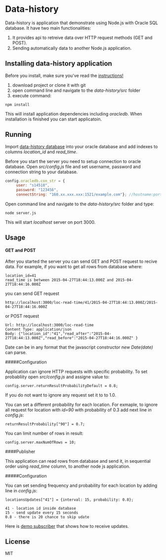 # Data-history

Data-history is application that demonstrate using Node.js with Oracle SQL database. 
It have two main functionalities:
  1. It provides api to retreive data over HTTP request methods (GET and POST).
  2. Sending automatically data to another Node.js application. 

## Installing data-history application
Before you install, make sure you've read the [instructions!](INSTALLATION.md) 
  1. download project or clone it with git
  2. open command line and navigate to the *data-history/src* folder
  3. execute command:
```
npm install
```
This will install application dependencies including *oracledb*. When installation is finished you can start applicatoin.

## Running

Import [data-history database](assets/database.sql) into your oracle database and add indexes to columns *location_id* and *read_time*.

Before you start the server you need to setup connection to oracle database. Open *src/config.js* file and set username, password and connection string to your database.
```javascript
config.oracledb.con_str = {  
     user: "s14518",  
     password: "123456",  
     connectString: "160.xx.xxx.xxx:1521/example.com"}; //hostname:port/service_name
```

Open command line and navigate to the *data-history/src* folder and type:
```
node server.js
```
This will start *localhost* server on port 3000. 

## Usage

#### GET and POST
After you started the server you can send GET and POST request to recive data.
For example, if you want to get all rows from database where:
```
location_id=41
read_time is between 2015-04-27T18:44:13.000Z and 2015-04-27T18:44:16.000Z
```
you can send GET request 
```
http://localhost:3000/loc-read-time/41/2015-04-27T18:44:13.000Z/2015-04-27T18:44:16.000Z
```
  or POST request
```
Url: http://localhost:3000/loc-read-time
Content Type: application/json
Body: {"location_id":"41","read_after":"2015-04-27T18:44:13.000Z","read_before":"2015-04-27T18:44:16.000Z" }
```
Date can be in any format that the javascript constructor *new Date(date)* can parse.

#####Configuration

Application can ignore HTTP requests with specific probability. To set probabliity open *src/config.js* and assigne value to: 
```
config.server.returnResultProbabilityDefault = 0.8;
```
If you do not want to ignore any request set it to to 1.0.
 
You can set a different probability for each location. For exmaple, to ignore all request for location with *id=90* with probability of 0.3 add next line in *config.js*:
```
returnResultProbability["90"] = 0.7;
```
You can limit number of rows in result:
```
config.server.maxNumOfRows = 10; 
```
####Publisher

This application can read rows from database and send it, in sequential order using *read_time* column, to another node js application.

#####Configuration

You can set sending frequency and probability for each location by adding line in *config.js*:
```
locationsUpdates["41"] = {interval: 15, probability: 0.8};

41 - location id inside database
15 - send update every 15 seconds
0.8 - there is 20 chance to skip udate
```

Here is [demo subscriber](subscriber)  that shows how to receive updates.
## License
MIT
